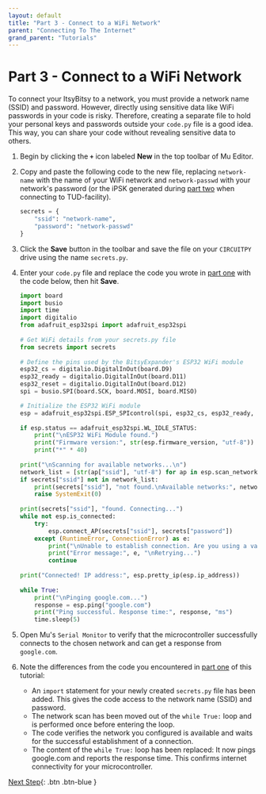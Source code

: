 ```yaml
---
layout: default
title: "Part 3 - Connect to a WiFi Network"
parent: "Connecting To The Internet"
grand_parent: "Tutorials"
---
```


# Part 3 - Connect to a WiFi Network

To connect your ItsyBitsy to a network, you must provide a network name (SSID) and password. However, directly using sensitive data like WiFi passwords in your code is risky. Therefore, creating a separate file to hold your personal keys and passwords outside your `code.py` file is a good idea. This way, you can share your code without revealing sensitive data to others.

1. Begin by clicking the **`+`** icon labeled **New** in the top toolbar of Mu Editor.

2. Copy and paste the following code to the new file, replacing `network-name` with the name of your WiFi network and `network-passwd` with your network's password (or the iPSK generated during [part two](part-2) when connecting to TUD-facility).

   ```python
   secrets = {
       "ssid": "network-name",
       "password": "network-passwd"
   }
   ```

3. Click the **Save** button in the toolbar and save the file on your `CIRCUITPY` drive using the name `secrets.py`.

4. Enter your `code.py` file and replace the code you wrote in [part one](part-1) with the code below, then hit **Save**.

   ```python
   import board
   import busio
   import time
   import digitalio
   from adafruit_esp32spi import adafruit_esp32spi
      
   # Get WiFi details from your secrets.py file
   from secrets import secrets
      
   # Define the pins used by the BitsyExpander's ESP32 WiFi module
   esp32_cs = digitalio.DigitalInOut(board.D9)
   esp32_ready = digitalio.DigitalInOut(board.D11)
   esp32_reset = digitalio.DigitalInOut(board.D12)
   spi = busio.SPI(board.SCK, board.MOSI, board.MISO)
   
   # Initialize the ESP32 WiFi module
   esp = adafruit_esp32spi.ESP_SPIcontrol(spi, esp32_cs, esp32_ready, esp32_reset)
            
   if esp.status == adafruit_esp32spi.WL_IDLE_STATUS:
       print("\nESP32 WiFi Module found.")
       print("Firmware version:", str(esp.firmware_version, "utf-8"))
       print("*" * 40)
          
   print("\nScanning for available networks...\n")
   network_list = [str(ap["ssid"], "utf-8") for ap in esp.scan_networks()]    
   if secrets["ssid"] not in network_list:
       print(secrets["ssid"], "not found.\nAvailable networks:", network_list) 
       raise SystemExit(0)
         
   print(secrets["ssid"], "found. Connecting...")
   while not esp.is_connected:
       try:
           esp.connect_AP(secrets["ssid"], secrets["password"])
       except (RuntimeError, ConnectionError) as e:
           print("\nUnable to establish connection. Are you using a valid password?")
           print("Error message:", e, "\nRetrying...")
           continue
         
   print("Connected! IP address:", esp.pretty_ip(esp.ip_address))
          
   while True:
       print("\nPinging google.com...")
       response = esp.ping("google.com")
       print("Ping successful. Response time:", response, "ms")
       time.sleep(5)
   ```

5. Open Mu's `Serial Monitor` to verify that the microcontroller successfully connects to the chosen network and can get a response from `google.com`.

6. Note the differences from the code you encountered in [part one](part-1) of this tutorial:

      - An `import` statement for your newly created `secrets.py` file has been added. This gives the code access to the network name (SSID) and password.
      - The network scan has been moved out of the `while True:` loop and is performed once before entering the loop.
      - The code verifies the network you configured is available and waits for the successful establishment of a connection.
      - The content of the `while True:` loop has been replaced: It now pings google.com and reports the response time. This confirms internet connectivity for your microcontroller.

[Next Step](part-4){: .btn .btn-blue }
